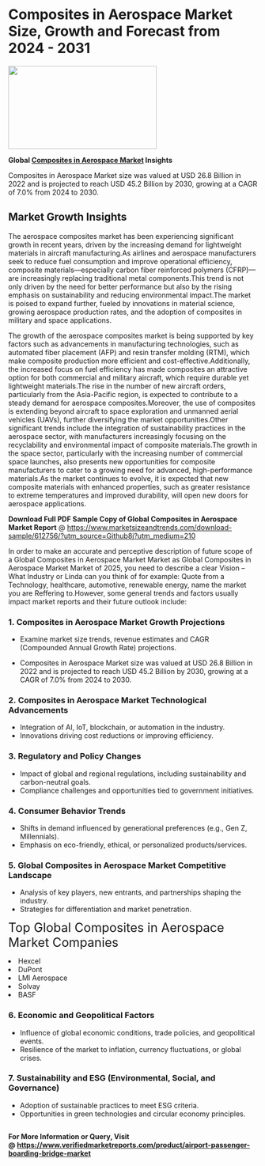 <H1>Composites in Aerospace Market Size, Growth and Forecast from 2024 - 2031</H1><img class="aligncenter size-medium wp-image-584254" src="https://thirdeyenews.in/wp-content/uploads/2024/09/Global-Market-Research-300x168.jpeg" alt="" width="300" height="168" /><p><strong>Global&nbsp;<a href="https://www.marketsizeandtrends.com/download-sample/612756/?utm_source=Github8j?utm_medium=210">Composites in Aerospace Market</a> Insights</strong></p><p>Composites in Aerospace Market size was valued at USD 26.8 Billion in 2022 and is projected to reach USD 45.2 Billion by 2030, growing at a CAGR of 7.0% from 2024 to 2030.</p><p><h2>Market Growth Insights</h2> <p>The aerospace composites market has been experiencing significant growth in recent years, driven by the increasing demand for lightweight materials in aircraft manufacturing.As airlines and aerospace manufacturers seek to reduce fuel consumption and improve operational efficiency, composite materials—especially carbon fiber reinforced polymers (CFRP)—are increasingly replacing traditional metal components.This trend is not only driven by the need for better performance but also by the rising emphasis on sustainability and reducing environmental impact.The market is poised to expand further, fueled by innovations in material science, growing aerospace production rates, and the adoption of composites in military and space applications.</p> <p>The growth of the aerospace composites market is being supported by key factors such as advancements in manufacturing technologies, such as automated fiber placement (AFP) and resin transfer molding (RTM), which make composite production more efficient and cost-effective.Additionally, the increased focus on fuel efficiency has made composites an attractive option for both commercial and military aircraft, which require durable yet lightweight materials.The rise in the number of new aircraft orders, particularly from the Asia-Pacific region, is expected to contribute to a steady demand for aerospace composites.Moreover, the use of composites is extending beyond aircraft to space exploration and unmanned aerial vehicles (UAVs), further diversifying the market opportunities.Other significant trends include the integration of sustainability practices in the aerospace sector, with manufacturers increasingly focusing on the recyclability and environmental impact of composite materials.The growth in the space sector, particularly with the increasing number of commercial space launches, also presents new opportunities for composite manufacturers to cater to a growing need for advanced, high-performance materials.As the market continues to evolve, it is expected that new composite materials with enhanced properties, such as greater resistance to extreme temperatures and improved durability, will open new doors for aerospace applications.<p><span class=""><strong>Download Full PDF Sample Copy of Global Composites in Aerospace Market Report</strong> @ <a href="https://www.marketsizeandtrends.com/download-sample/612756/?utm_source=Github8j?utm_medium=210" target="_blank">https://www.marketsizeandtrends.com/download-sample/612756/?utm_source=Github8j?utm_medium=210</a></span></p><p>In order to make an accurate and perceptive description of future scope of a Global&nbsp;Composites in Aerospace Market Market as Global&nbsp;Composites in Aerospace Market Market of 2025, you need to describe a clear Vision &ndash; What Industry or Linda can you think of for example: Quote from a Technology, healthcare, automotive, renewable energy, name the market you are Reffering to.However, some general trends and factors usually impact market reports and their future outlook include:</p><h3>1.&nbsp;<strong>Composites in Aerospace Market Growth Projections</strong></h3><ul><li>Examine market size trends, revenue estimates and CAGR (Compounded Annual Growth Rate) projections.</li><li><p>Composites in Aerospace Market size was valued at USD 26.8 Billion in 2022 and is projected to reach USD 45.2 Billion by 2030, growing at a CAGR of 7.0% from 2024 to 2030.</p></li></ul><h3>2.&nbsp;<strong>Composites in Aerospace Market Technological Advancements</strong></h3><ul><li>Integration of AI, IoT, blockchain, or automation in the industry.</li><li>Innovations driving cost reductions or improving efficiency.</li></ul><h3>3.&nbsp;<strong>Regulatory and Policy Changes</strong></h3><ul><li>Impact of global and regional regulations, including sustainability and carbon-neutral goals.</li><li>Compliance challenges and opportunities tied to government initiatives.</li></ul><h3>4.&nbsp;<strong>Consumer Behavior Trends</strong></h3><ul><li>Shifts in demand influenced by generational preferences (e.g., Gen Z, Millennials).</li><li>Emphasis on eco-friendly, ethical, or personalized products/services.</li></ul><h3>5.&nbsp;<strong>Global Composites in Aerospace Market Competitive Landscape</strong></h3><ul><li>Analysis of key players, new entrants, and partnerships shaping the industry.</li><li>Strategies for differentiation and market penetration.</li></ul><p data-pm-slice="1 1 []"><span style="color: inherit; font-family: inherit; font-size: 25px;">Top Global Composites in Aerospace Market Companies</span></p><div class="" data-test-id=""><p><li>Hexcel</li><li> DuPont</li><li> LMI Aerospace</li><li> Solvay</li><li> BASF</li></p></div><h3>6.&nbsp;<strong>Economic and Geopolitical Factors</strong></h3><ul><li>Influence of global economic conditions, trade policies, and geopolitical events.</li><li>Resilience of the market to inflation, currency fluctuations, or global crises.</li></ul><h3>7.&nbsp;<strong>Sustainability and ESG (Environmental, Social, and Governance)</strong></h3><ul><li>Adoption of sustainable practices to meet ESG criteria.</li><li>Opportunities in green technologies and circular economy principles.</li></ul><h2><strong style="font-size: 14px;">For More Information or Query, Visit @&nbsp;</strong><a style="background-color: #ffffff; font-size: 14px;" href="https://www.marketsizeandtrends.com/report/composites-in-aerospace-market/" target="_blank">https://www.verifiedmarketreports.com/product/airport-passenger-boarding-bridge-market</a></h2>